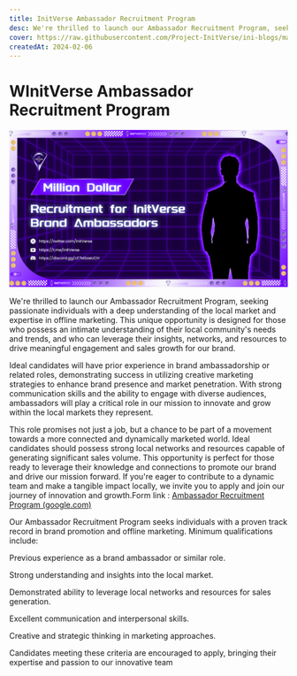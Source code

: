 ```yaml
---
title: InitVerse Ambassador Recruitment Program
desc: We're thrilled to launch our Ambassador Recruitment Program, seeking passionate individuals with a deep understanding of the local market and expertise in offline marketing
cover: https://raw.githubusercontent.com/Project-InitVerse/ini-blogs/main/blogs/resources/images/20240206004.png
createdAt: 2024-02-06
---
```


# WInitVerse Ambassador Recruitment Program

  ![image](https://raw.githubusercontent.com/Project-InitVerse/ini-blogs/main/blogs/resources/images/20240206004.png)

We're thrilled to launch our Ambassador Recruitment Program, seeking passionate individuals with a deep understanding of the local market and expertise in offline marketing. This unique opportunity is designed for those who possess an intimate understanding of their local community's needs and trends, and who can leverage their insights, networks, and resources to drive meaningful engagement and sales growth for our brand. 

Ideal candidates will have prior experience in brand ambassadorship or related roles, demonstrating success in utilizing creative marketing strategies to enhance brand presence and market penetration. With strong communication skills and the ability to engage with diverse audiences, ambassadors will play a critical role in our mission to innovate and grow within the local markets they represent. 

This role promises not just a job, but a chance to be part of a movement towards a more connected and dynamically marketed world. Ideal candidates should possess strong local networks and resources capable of generating significant sales volume. This opportunity is perfect for those ready to leverage their knowledge and connections to promote our brand and drive our mission forward. If you're eager to contribute to a dynamic team and make a tangible impact locally, we invite you to apply and join our journey of innovation and growth.Form link :
[Ambassador Recruitment Program (google.com)](https://docs.google.com/forms/d/e/1FAIpQLSdFOOwOxD3jLrOGXQ6Ir3zGW6-uehw6HwT06gd5LMJEMbD1hw/viewform)

Our Ambassador Recruitment Program seeks individuals with a proven track record in brand promotion and offline marketing. Minimum qualifications include:

  Previous experience as a brand ambassador or similar role.

  Strong understanding and insights into the local market.

  Demonstrated ability to leverage local networks and resources for sales generation.

  Excellent communication and interpersonal skills.

  Creative and strategic thinking in marketing approaches.

  Candidates meeting these criteria are encouraged to apply, bringing their expertise and passion to our innovative team
